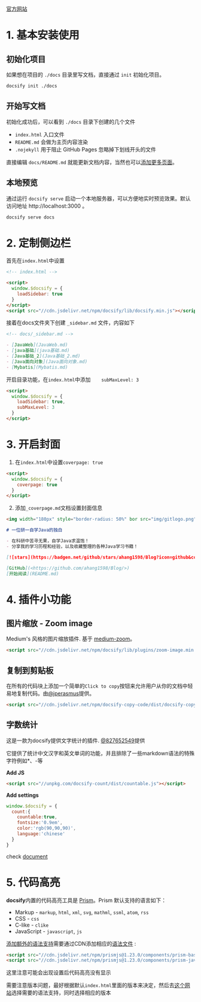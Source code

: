 [官方网站](https://docsify.js.org/#/zh-cn/)

# 1. 基本安装使用

## 初始化项目

如果想在项目的 `./docs` 目录里写文档，直接通过 `init` 初始化项目。

```bash
docsify init ./docs
```

## 开始写文档

初始化成功后，可以看到 `./docs` 目录下创建的几个文件

- `index.html` 入口文件
- `README.md` 会做为主页内容渲染
- `.nojekyll` 用于阻止 GitHub Pages 忽略掉下划线开头的文件

直接编辑 `docs/README.md` 就能更新文档内容，当然也可以[添加更多页面](zh-cn/more-pages.md)。

## 本地预览

通过运行 `docsify serve` 启动一个本地服务器，可以方便地实时预览效果。默认访问地址 http://localhost:3000 。

```bash
docsify serve docs
```



# 2. 定制侧边栏

首先在`index.html`中设置

```html
<!-- index.html -->

<script>
  window.$docsify = {
    loadSidebar: true
  }
</script>
<script src="//cdn.jsdelivr.net/npm/docsify/lib/docsify.min.js"></script>
```

接着在docs文件夹下创建 `_sidebar.md` 文件，内容如下

```markdown
<!-- docs/_sidebar.md -->

- [JavaWeb](JavaWeb.md)
- [java基础](java基础.md)
- [Java基础_2](Java基础_2.md)
- [Java面向对象](Java面向对象.md)
- [Mybatis](Mybatis.md)
```

开启目录功能，在`index.html`中添加`    subMaxLevel: 3`

```html
<script>
  window.$docsify = {
    loadSidebar: true,
    subMaxLevel: 3
  }
</script>
```

# 3. 开启封面

1. 在`index.html`中设置`coverpage: true`

```html
<script>
  window.$docsify = {
    coverpage: true
  }
</script>
```

2. 添加`_coverpage.md`文档设置封面信息

```markdown
<img width="180px" style="border-radius: 50%" bor src="img/gitlogo.png">

# 一位研一自学Java的独白

- 在科研中苦寻无果，自学Java求温饱！
- 分享我的学习历程和经验，以及收藏整理的各种Java学习书籍！

[![stars](https://badgen.net/github/stars/ahang1598/Blog?icon=github&color=4ab8a1)](https://ahang1598.github.io/Blog/) [![forks](https://badgen.net/github/forks/ahang1598/Blog?icon=github&color=4ab8a1)](https://ahang1598.github.io/Blog/)

[GitHub](<https://github.com/ahang1598/Blog/>)
[开始阅读](README.md)

```

# 4. 插件小功能



## 图片缩放 - Zoom image

Medium's 风格的图片缩放插件. 基于 [medium-zoom](https://github.com/francoischalifour/medium-zoom)。

```html
<script src="//cdn.jsdelivr.net/npm/docsify/lib/plugins/zoom-image.min.js"></script>
```

## 复制到剪贴板

在所有的代码块上添加一个简单的`Click to copy`按钮来允许用户从你的文档中轻易地复制代码。由[@jperasmus](https://github.com/jperasmus)提供。

```html
<script src="//cdn.jsdelivr.net/npm/docsify-copy-code/dist/docsify-copy-code.min.js"></script>
```

## 字数统计

这是一款为docsify提供文字统计的插件. [@827652549](https://github.com/827652549)提供

它提供了统计中文汉字和英文单词的功能，并且排除了一些markdown语法的特殊字符例如*、-等

**Add JS**
```html
<script src="//unpkg.com/docsify-count/dist/countable.js"></script>
```

**Add settings**
```js
window.$docsify = {
  count:{
    countable:true,
    fontsize:'0.9em',
    color:'rgb(90,90,90)',
    language:'chinese'
  }
}
```

check [document](https://github.com/827652549/docsify-count)



# 5. 代码高亮

**docsify**内置的代码高亮工具是 [Prism](https://github.com/PrismJS/prism)。Prism 默认支持的语言如下：

* Markup - `markup`, `html`, `xml`, `svg`, `mathml`, `ssml`, `atom`, `rss`
* CSS - `css`
* C-like - `clike`
* JavaScript - `javascript`, `js`

[添加额外的语法支持](https://prismjs.com/#supported-languages)需要通过CDN添加相应的[语法文件](https://cdn.jsdelivr.net/npm/prismjs@1/components/) :

```html
<script src="//cdn.jsdelivr.net/npm/prismjs@1.23.0/components/prism-bash.min.js"></script>
<script src="//cdn.jsdelivr.net/npm/prismjs@1.23.0/components/prism-java.min.js"></script>
```

这里注意可能会出现设置后代码高亮没有显示

需要注意版本问题，最好根据默认`index.html`里面的版本来决定，然后去[这个网站](https://cdn.jsdelivr.net/npm/prismjs@1.23.0/components/)选择需要的语法支持，同时选择相应的版本

